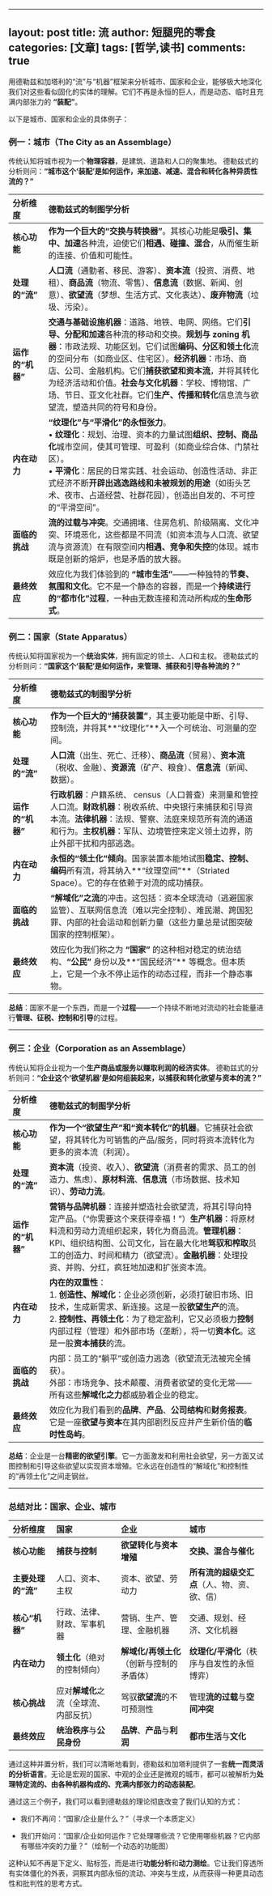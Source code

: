 
---
layout: post
title:  流
author: 短腿兜的零食
categories: [文章]
tags: [哲学,读书]
comments: true
---

用德勒兹和加塔利的“流”与“机器”框架来分析城市、国家和企业，能够极大地深化我们对这些看似固化的实体的理解。它们不再是永恒的巨人，而是动态、临时且充满内部张力的 **“装配”**。

以下是城市、国家和企业的具体例子：

### 例一：城市（The City as an Assemblage）

传统认知将城市视为一个**物理容器**，是建筑、道路和人口的聚集地。
德勒兹式的分析则问：**“城市这个‘装配’是如何运作，来加速、减速、混合和转化各种异质性流的？”**

| 分析维度 | 德勒兹式的制图学分析 |
| :--- | :--- |
| **核心功能** | **作为一个巨大的“交换与转换器”**。其核心功能是**吸引、集中、加速**各种流，迫使它们**相遇、碰撞、混合**，从而催生新的连接、价值和可能性。 |
| **处理的“流”** | **人口流**（通勤者、移民、游客）、**资本流**（投资、消费、地租）、**商品流**（物流、零售）、**信息流**（数据、新闻、创意）、**欲望流**（梦想、生活方式、文化表达）、**废弃物流**（垃圾、污染）。 |
| **运作的“机器”** | **交通与基础设施机器**：道路、地铁、电网、网络。它们**引导、分配和加速**各种流的移动和交换。**规划与 zoning 机器**：市政法规、功能区划。它们试图**编码、分区和领土化**流的空间分布（如商业区、住宅区）。**经济机器**：市场、商店、公司、金融机构。它们**捕获欲望和资本流**，并将其转化为经济活动和价值。**社会与文化机器**：学校、博物馆、广场、节日、亚文化社群。它们**生产、传播和转化**信息流与欲望流，塑造共同的符号和身份。 |
| **内在动力** | **“纹理化”与“平滑化”的永恒张力**。<br>• **纹理化**：规划、治理、资本的力量试图**组织、控制、商品化**城市空间，使其可管理、可盈利（如商业综合体、门禁社区）。<br>• **平滑化**：居民的日常实践、社会运动、创造性活动、非正式经济不断**开辟出逃逸路线和未被规划的用途**（如街头艺术、夜市、占道经营、社群花园），创造出自发的、不可控的“平滑空间”。 |
| **面临的挑战** | **流的过载与冲突**。交通拥堵、住房危机、阶级隔离、文化冲突、环境恶化，这些都是不同流（如资本流与人口流、欲望流与资源流）在有限空间内**相遇、竞争和失控**的体现。城市既是创新的熔炉，也是矛盾的放大器。 |
| **最终效应** | 效应化为我们体验到的 **“城市生活”**——一种独特的**节奏、氛围和文化**。它不是一个静态的容器，而是一个**持续进行的“都市化”过程**，一种由无数连接和流动所构成的**生命形式**。 |


### 例二：国家（State Apparatus）

传统认知将国家视为一个**统治实体**，拥有固定的领土、人口和主权。
德勒兹式的分析则问：**“国家这个‘装配’是如何运作，来管理、捕获和引导各种流的？”**

| 分析维度 | 德勒兹式的制图学分析 |
| :--- | :--- |
| **核心功能** | **作为一个巨大的“捕获装置”**，其主要功能是中断、引导、控制流，并将其**“纹理化”**入一个可统治、可测量的空间。 |
| **处理的“流”** | **人口流**（出生、死亡、迁移）、**商品流**（贸易）、**资本流**（税收、金融）、**资源流**（矿产、粮食）、**信息流**（新闻、数据）。 |
| **运作的“机器”** | **行政机器**：户籍系统、 census（人口普查）来测量和管控人口流。**财政机器**：税收系统、中央银行来捕获和引导资本流。**法律机器**：法规、警察、法庭来规范所有流的通道和行为。**主权机器**：军队、边境管控来定义领土边界，防止外部干扰和内部逃逸。 |
| **内在动力** | **永恒的“领土化”倾向**。国家装置本能地试图**稳定、控制、编码**所有流，将其纳入**“纹理空间”**（Striated Space）。它的存在依赖于对流的成功捕获。 |
| **面临的挑战** | **“解域化”之流**的冲击。这包括：资本全球流动（逃避国家监管）、互联网信息流（难以完全控制）、难民潮、跨国犯罪、内部的社会运动和创新力量（这些力量总是试图突破国家的控制框架）。 |
| **最终效应** | 效应化为我们称之为 **“国家”** 的这种相对稳定的统治结构、**“公民”** 身份以及**“国民经济”** 等概念。但本质上，它是一个永不停止运作的动态过程，而非一个静态事物。 |

**总结**：国家不是一个东西，而是一个**过程**——一个持续不断地对流动的社会能量进行**管理、征税、控制和引导**的过程。

---

### 例三：企业（Corporation as an Assemblage）

传统认知将企业视为一个**生产商品或服务以赚取利润的经济实体**。
德勒兹式的分析则问：**“企业这个‘欲望机器’是如何组装起来，以捕获和转化欲望与资本的流？”**

| 分析维度 | 德勒兹式的制图学分析 |
| :--- | :--- |
| **核心功能** | **作为一个“欲望生产”和“资本转化”的机器**。它捕获社会欲望，将其转化为可销售的产品/服务，同时将资本流转化为更多的资本流（利润）。 |
| **处理的“流”** | **资本流**（投资、收入）、**欲望流**（消费者的需求、员工的创造力、焦虑）、**原材料流**、**信息流**（市场数据、技术知识）、**劳动力流**。 |
| **运作的“机器”** | **营销与品牌机器**：连接并塑造社会欲望流，将其引导向特定产品。（“你需要这个来获得幸福！”）**生产机器**：将原材料流和劳动力流组织起来，转化为商品流。**管理机器**：KPI、组织结构图、公司文化，旨在最大化地**驾驭和榨取**员工的创造力、时间和精力（欲望流）。**金融机器**：处理投资、并购、分红，疯狂地加速和扩张资本流。 |
| **内在动力** | **内在的双重性**：<br>1. **创造性、解域化**：企业必须创新，必须打破旧市场、旧技术，生成新需求、新连接。这是一股**欲望生产**的流。<br>2. **控制性、再领土化**：为了稳定盈利，它又必须极力**控制**内部过程（管理）和外部市场（垄断），将一切**资本化**。这是一股**资本捕获**的流。 |
| **面临的挑战** | 内部：员工的“躺平”或创造力逃逸（欲望流无法被完全捕获）。<br>外部：市场竞争、技术颠覆、消费者欲望的变化无常——所有这些**解域化之力**都威胁着企业的稳定。 |
| **最终效应** | 效应化为我们看到的**品牌**、**产品**、**公司结构**和**财务报表**。它是一座**欲望与资本**在其内部剧烈反应并产生新价值的**临时性岛屿**。 |

**总结**：企业是一台**精密的欲望引擎**。它一方面激发和利用社会欲望，另一方面又试图控制和引导这些欲望以实现资本增殖。它永远在创造性的“解域化”和控制性的“再领土化”之间走钢丝。

---

### 总结对比：国家、企业、城市

| 分析维度 | **国家** | **企业** | **城市** |
| :--- | :--- | :--- | :--- |
| **核心功能** | **捕获与控制** | **欲望转化与资本增殖** | **交换、混合与催化** |
| **主要处理的“流”** | 人口、资本、主权 | 资本、欲望、劳动力 | **所有流的超级交汇点**（人、物、资、欲、信） |
| **核心“机器”** | 行政、法律、财政、军事机器 | 营销、生产、管理、金融机器 | 交通、规划、经济、文化机器 |
| **内在动力** | **领土化**（绝对的控制倾向） | **解域化/再领土化**（创新与控制的矛盾体） | **纹理化/平滑化**（秩序与自发性的永恒博弈） |
| **核心挑战** | 应对**解域化**之流（全球流、内部反抗） | 驾驭**欲望流**的不可预测性 | 管理**流的过载**与**空间冲突** |
| **最终效应** | **统治秩序**与**公民身份** | **品牌**、**产品**与**利润** | **都市生活**与**文化** |

通过这种并置分析，我们可以清晰地看到，德勒兹和加塔利提供了一套**统一而灵活的分析语言**。无论是宏观的国家、中观的企业还是微观的城市，都可以被解析为**处理特定流的、由各种机器构成的、充满内部张力的动态装配**。

通过这三个例子，我们可以看到德勒兹的理论彻底改变了我们认知的方式：

- 我们不再问：“国家/企业是什么？”（寻求一个本质定义）

- 我们开始问：“国家/企业如何运作？它处理哪些流？它使用哪些机器？它内部有哪些冲突的力量？”（绘制一个动态的功能图）


这种认知不再是下定义、贴标签，而是进行**功能分析**和**动力测绘**。它让我们穿透所有实体僵化的外表，洞察其内部永恒的流动、冲突与生成，从而获得一种更具动态性和批判性的思考方式。
